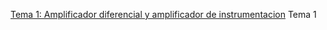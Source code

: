 [Tema 1: Amplificador diferencial y amplificador de instrumentacion](obsidian://open?vault=Default&file=Instrumentacion%20Electronica%2FNotas%2FTema%201.1%20Amplificador%20de%20Instrumentacion)
Tema 1
